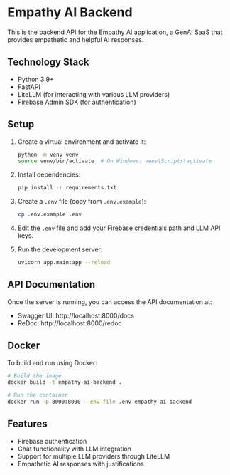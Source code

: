 # Empathy AI Backend

This is the backend API for the Empathy AI application, a GenAI SaaS that provides empathetic and helpful AI responses.

## Technology Stack

- Python 3.9+
- FastAPI
- LiteLLM (for interacting with various LLM providers)
- Firebase Admin SDK (for authentication)

## Setup

1. Create a virtual environment and activate it:
   ```bash
   python -m venv venv
   source venv/bin/activate  # On Windows: venv\Scripts\activate
   ```

2. Install dependencies:
   ```bash
   pip install -r requirements.txt
   ```

3. Create a `.env` file (copy from `.env.example`):
   ```bash
   cp .env.example .env
   ```

4. Edit the `.env` file and add your Firebase credentials path and LLM API keys.

5. Run the development server:
   ```bash
   uvicorn app.main:app --reload
   ```

## API Documentation

Once the server is running, you can access the API documentation at:
- Swagger UI: http://localhost:8000/docs
- ReDoc: http://localhost:8000/redoc

## Docker

To build and run using Docker:

```bash
# Build the image
docker build -t empathy-ai-backend .

# Run the container
docker run -p 8000:8000 --env-file .env empathy-ai-backend
```

## Features

- Firebase authentication
- Chat functionality with LLM integration
- Support for multiple LLM providers through LiteLLM
- Empathetic AI responses with justifications 